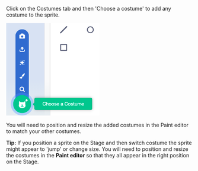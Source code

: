 Click on the Costumes tab and then 'Choose a costume' to add any costume to the sprite. 

![Choose a costume menu highlighted](images/choose-a-costume.png)

You will need to position and resize the added costumes in the Paint editor to match your other costumes.


**Tip:** If you position a sprite on the Stage and then switch costume the sprite might appear to 'jump' or change size. You will need to position and resize the costumes in the **Paint editor** so that they all appear in the right position on the Stage. 

